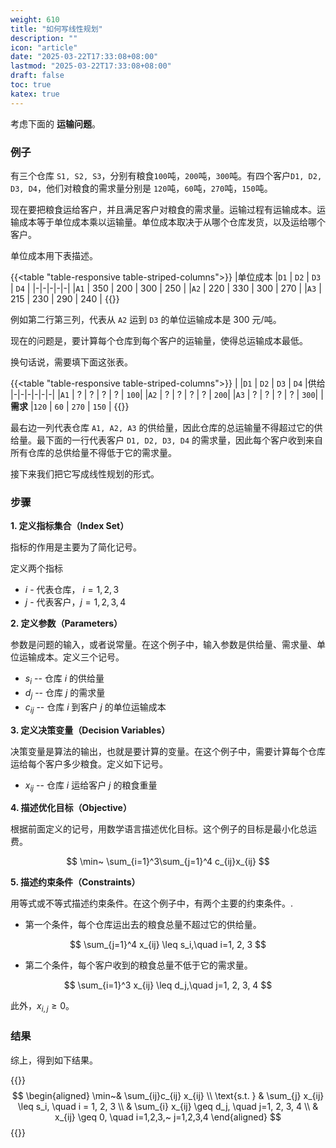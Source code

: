 ```yaml
---
weight: 610
title: "如何写线性规划"
description: ""
icon: "article"
date: "2025-03-22T17:33:08+08:00"
lastmod: "2025-03-22T17:33:08+08:00"
draft: false
toc: true
katex: true
---
```


考虑下面的 **运输问题**。

### 例子

有三个仓库 `S1, S2, S3`，分别有粮食`100`吨，`200`吨，`300`吨。有四个客户`D1, D2, D3, D4`，他们对粮食的需求量分别是 `120`吨，`60`吨，`270`吨，`150`吨。

现在要把粮食运给客户，并且满足客户对粮食的需求量。运输过程有运输成本。运输成本等于单位成本乘以运输量。单位成本取决于从哪个仓库发货，以及运给哪个客户。

单位成本用下表描述。

{{<table "table-responsive table-striped-columns">}}
|单位成本 |`D1` | `D2` | `D3` | `D4` |
|-|-|-|-|-|
|`A1` | 350 |  200 | 300 | 250 |
|`A2` | 220 | 330 | 300 | 270 |
|`A3` | 215  |  230  |  290  |  240 |
{{</table>}}

例如第二行第三列，代表从 `A2` 运到 `D3` 的单位运输成本是 300 元/吨。

现在的问题是，要计算每个仓库到每个客户的运输量，使得总运输成本最低。

换句话说，需要填下面这张表。

{{<table "table-responsive table-striped-columns">}}
| |`D1` | `D2` | `D3` | `D4` |供给
|-|-|-|-|-|-|
|`A1` | ? | ? | ? | ? | `100`|
|`A2` | ? | ? | ? | ? | `200`|
|`A3` | ? | ? | ? | ? | `300`|
|**需求** |`120` | `60` | `270` | `150` |
{{</table>}}

最右边一列代表仓库 `A1, A2, A3` 的供给量，因此仓库的总运输量不得超过它的供给量。最下面的一行代表客户 `D1, D2, D3, D4` 的需求量，因此每个客户收到来自所有仓库的总供给量不得低于它的需求量。

接下来我们把它写成线性规划的形式。

### 步骤

**1. 定义指标集合（Index Set）**

指标的作用是主要为了简化记号。

定义两个指标
* $i$ - 代表仓库， $i=1, 2, 3$
* $j$ - 代表客户，$j = 1, 2, 3, 4$


**2. 定义参数（Parameters）**

参数是问题的输入，或者说常量。在这个例子中，输入参数是供给量、需求量、单位运输成本。定义三个记号。

* $s_i$ -- 仓库 $i$ 的供给量
* $d_j$ -- 仓库 $j$ 的需求量
* $c_{ij}$ -- 仓库 $i$ 到客户 $j$ 的单位运输成本

**3. 定义决策变量（Decision Variables）**

决策变量是算法的输出，也就是要计算的变量。在这个例子中，需要计算每个仓库运给每个客户多少粮食。定义如下记号。

* $x_{ij}$ -- 仓库 $i$ 运给客户 $j$ 的粮食重量

**4. 描述优化目标（Objective）**

根据前面定义的记号，用数学语言描述优化目标。这个例子的目标是最小化总运费。

$$
\min~ \sum_{i=1}^3\sum_{j=1}^4 c_{ij}x_{ij}
$$

**5. 描述约束条件（Constraints）**

用等式或不等式描述约束条件。在这个例子中，有两个主要的约束条件。. 

* 第一个条件，每个仓库运出去的粮食总量不超过它的供给量。

$$
\sum_{j=1}^4 x_{ij} \leq s_i,\quad i=1, 2, 3
$$

* 第二个条件，每个客户收到的粮食总量不低于它的需求量。

$$
\sum_{i=1}^3 x_{ij} \leq d_j,\quad j=1, 2, 3, 4
$$

此外，$x_{i,j} \geq 0$。

### 结果

综上，得到如下结果。

{{<katex>}}
$$
\begin{aligned}
\min~& \sum_{ij}c_{ij} x_{ij} \\
\text{s.t. } & \sum_{j} x_{ij} \leq s_i, \quad i = 1, 2, 3 \\
& \sum_{i} x_{ij} \geq d_j, \quad j=1, 2, 3, 4 \\
& x_{ij} \geq 0, \quad i=1,2,3,~ j=1,2,3,4
\end{aligned}
$$
{{</katex>}}
